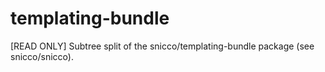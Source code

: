 # templating-bundle
[READ ONLY] Subtree split of the snicco/templating-bundle package (see snicco/snicco).
